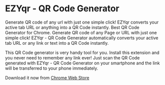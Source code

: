 # EZYqr - QR Code Generator

Generate QR code of any url with just one simple click! EZYqr converts your active tab URL or anything into a QR Code instantly.
Best QR Code Generator for Chrome. Generate QR code of any Page or URL with just one simple click! EZYqr - QR Code Generator automatically converts your active tab URL or any link or text into a QR Code instantly.

This QR Code generator is very handy tool for you. Install this extension and you never need to remember any link ever! Just scan the QR Code generated with EZYqr - QR Code Generator  on your smartphone and the link will be transferred to your phone immediately.

Download it now from <a target="_blank" href="https://cutt.ly/sax3Aeu">Chrome Web Store</a>